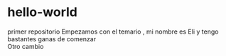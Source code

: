 # hello-world
primer repositorio
Empezamos  con el temario , mi nombre es Eli y  tengo bastantes ganas de comenzar  
Otro cambio
